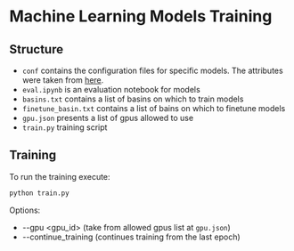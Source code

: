 # Machine Learning Models Training

## Structure

- `conf` contains the configuration files for specific models. The attributes were taken from [here](https://neuralhydrology.readthedocs.io/en/latest/usage/config.html).
- `eval.ipynb` is an evaluation notebook for models
- `basins.txt` contains a list of basins on which to train models
- `finetune_basin.txt` contains a list of bains on which to finetune models
- `gpu.json` presents a list of gpus allowed to use
- `train.py` training script

## Training

To run the training execute:

```bash
python train.py
```

Options:

- --gpu <gpu_id> (take from allowed gpus list at `gpu.json`)
- --continue_training (continues training from the last epoch)
